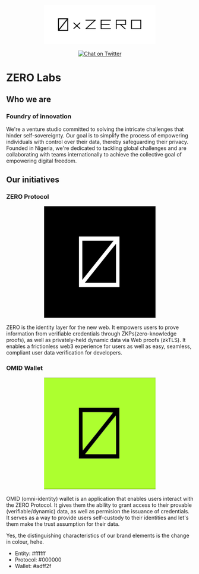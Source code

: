 <p align="center">
  <img src="../assets/logo-banner.png" width="300" alt="0xzero.org" />
</p>
<div align="center">

[![Chat on Twitter][ico-twitter]][link-twitter]

</div>

[ico-twitter]: https://img.shields.io/twitter/url?color=black&label=0xZeroOrg&logoColor=black&style=social&url=https%3A%2F%2Ftwitter.com%2F0xZeroOrg 

[link-twitter]: https://x.com/0xZeroOrg 

# ZERO Labs

## Who we are

### Foundry of innovation

We're a venture studio committed to solving the intricate challenges that hinder self-sovereignty. Our goal is to simplify the process of empowering individuals with control over their data, thereby safeguarding their privacy. Founded in Nigeria, we're dedicated to tackling global challenges and are collaborating with teams internationally to achieve the collective goal of empowering digital freedom.

## Our initiatives

### ZERO Protocol

<p align="center">
  <img src="../assets/logo-icon-1.png" width="300" alt="0xzero.org" />
</p>

ZERO is the identity layer for the new web. It empowers users to prove information from verifiable credentials through ZKPs(zero-knowledge proofs), as well as privately-held dynamic data via Web proofs (zkTLS). It enables a frictionless web3 experience for users as well as easy, seamless, compliant user data verification for developers.

###  OMID Wallet

<p align="center">
  <img src="../assets/logo.png" width="300" alt="0xzero.org" />
</p>

OMID (omni-identity) wallet is an application that enables users interact with the ZERO Protocol. It gives them the ability to grant access to their provable (verifiable/dynamic) data, as well as permision the issuance of credentials. It serves as a way to provide users self-custody to their identities and let's them make the trust assumption for their data.

Yes, the distinguishing characteristics of our brand elements is the change in colour, hehe.

 * Entity: #ffffff
 * Protocol: #000000
 * Wallet: #adff2f
